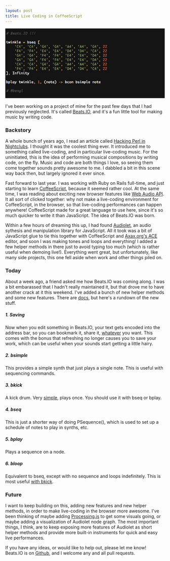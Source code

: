 ```yaml
---
layout: post
title: Live Coding in CoffeeScript 
---
```


![Twinkle Twinkle in Beats.IO](/images/twinkle.png)

I've been working on a project of mine for the past few days that I had previously neglected. It's called [Beats.IO](http://beats.io), and it's a fun little tool for making music by writing code.

### Backstory

A whole bunch of years ago, I read an article called [Hacking Perl in Nightclubs](http://www.perl.com/pub/2004/08/31/livecode.html). I thought it was the coolest thing ever. It introduced me to something called live-coding, and in particular live-coding music. For the uninitiated, this is the idea of performing musical compositions by writing code, on the fly. Music and code are both things I love, so seeing them come together sounds pretty awesome to me. I dabbled a bit in this scene way back then, but largely ignored it ever since.

Fast forward to last year. I was working with Ruby on Rails full-time, and just starting to learn [CoffeeScript](http://coffeescript.org/), because it seemed rather cool. At the same time, I was reading about exciting new browser features like [Web Audio API](https://dvcs.w3.org/hg/audio/raw-file/tip/webaudio/specification.html). It all sort of clicked together: why not make a live-coding environment for CoffeeScript, in the browser, so that live-coding performances can happen anywhere! CoffeeScript made for a great language to use here, since it's so much quicker to write it than JavaScript. The idea of Beats.IO was born.

Within a few hours of dreaming this up, I had found [Audiolet](https://github.com/oampo/Audiolet), an audio sythesis and manipulation library for JavaScript. All it took was a bit of JavaScript glue to tie this together with CoffeeScript and [Axax.org's ACE](http://ace.ajax.org/) editor, and soon I was making tones and loops and everything! I added a few helper methods in there just to avoid typing too much (which is rather useful when demoing live!). Everything went great, but unfortunately, like many side projects, this one fell aside when work and other things piled on.

### Today

About a week ago, a friend asked me how Beats.IO was coming along. I was a bit embarassed that I hadn't really maintained it, but that drove me to have another crack at it this weekend. I've added a bunch of new helper methods and some new features. There are [docs](http://beats.io/docs.html), but here's a rundown of the new stuff.

##### 1. Saving
Now when you edit something in Beats.IO, your text gets encoded into the address bar, so you can bookmark it, share it, [whatever](http://bit.ly/151ZByC) you want. This comes with the bonus that refreshing no longer causes you to save your work, which can be useful when your sounds start getting a little hairy.
##### 2. bsimple
This provides a simple synth that just plays a single note. This is useful with sequencing commands.
##### 3. bkick
A kick drum. Very [simple](http://bit.ly/YubJUT), plays once. You should use it with bseq or bplay.
##### 4. bseq
This is just a shorter way of doing PSequence(), which is used to set up a schedule of notes to play in synths, etc.
##### 5. bplay
Plays a sequence on a node.
##### 6. bloop
Equivalent to bseq, except with no sequence and loops indefinitely. This is most useful [with bkick](http://bit.ly/12ZuSUq).

### Future
I want to keep building on this, adding new features and new helper methods, in order to make live-coding in the browser more awesome. I've been thinking of maybe adding [Processing.js](http://processingjs.org/) to get some visuals going, or maybe adding a visualization of Audiolet node graph. The most important things, I think, are to keep exposing more features of Audiolet as short helper methods and provide more built-in instruments for quick and easy live performances.

If you have any ideas, or would like to help out, please let me know! Beats.IO is on [Github](https://github.com/bengl/beatsio), and I welcome any and all pull requests.
